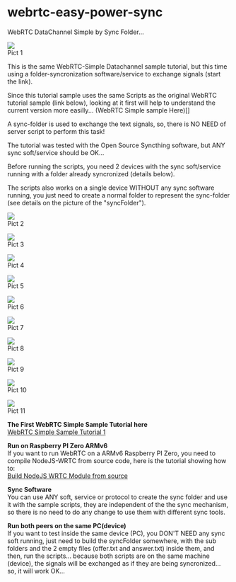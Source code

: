 # webrtc-easy-power-sync
WebRTC DataChannel Simple by Sync Folder...
 
![](img/webrtc-easy-power-sync-001.jpg)  
Pict 1  
 
 
This is the same WebRTC-Simple Datachannel sample tutorial, but this time using a folder-syncronization software/service to exchange signals (start the link).  
  
Since this tutorial sample uses the same Scripts as the original WebRTC tutorial sample (link below), looking at it first will help to understand the current version more easilly...
(WebRTC Simple sample Here)[]
  
A sync-folder is used to exchange the text signals, so, there is NO NEED of server script to perform this task!  
  
The tutorial was tested with the Open Source Syncthing software, but ANY sync soft/service should be OK...  
  
Before running the scripts, you need 2 devices with the sync soft/service running with a folder already syncronized (details below).  
  
The scripts also works on a single device WITHOUT any sync software running, you just need to create a normal folder to represent the sync-folder (see details on the picture of the "syncFolder").  
  
  

  
![](img/webrtc-easy-power-sync-002.jpg)  
Pict 2  
  
![](img/webrtc-easy-power-sync-003.jpg)  
Pict 3  
  
![](img/webrtc-easy-power-sync-004.jpg)  
Pict 4  
  
![](img/webrtc-easy-power-sync-005.jpg)  
Pict 5  
  
![](img/webrtc-easy-power-sync-006.jpg)  
Pict 6  
  
![](img/webrtc-easy-power-sync-007.jpg)  
Pict 7  
  
![](img/webrtc-easy-power-sync-008.jpg)  
Pict 8  
  
![](img/webrtc-easy-power-sync-009.jpg)  
Pict 9  
  
![](img/webrtc-easy-power-sync-010.jpg)  
Pict 10  
  
![](img/webrtc-easy-power-sync-011.jpg)  
Pict 11  
  

**The First WebRTC Simple Sample Tutorial here**  
[WebRTC Simple Sample Tutorial 1](https://github.com/t2age/webrtc-easy-power)  
  
  
**Run on Raspberry PI Zero ARMv6**  
If you want to run WebRTC on a ARMv6 Raspberry PI Zero, you need to compile NodeJS-WRTC from source code, here is the tutorial showing how to:  
[Build NodeJS WRTC Module from source](https://github.com/t2age/webrtc-armv6)  
  
  
**Sync Software**  
You can use ANY soft, service or protocol to create the sync folder and use it with the sample scripts, they are independent of the the sync mechanism, so there is no need to do any change to use them with different sync tools.  
  
  
**Run both peers on the same PC(device)**  
If you want to test inside the same device (PC), you DON'T NEED any sync soft running, just need to build the syncFolder somewhere, with the sub folders and the 2 empty files (offer.txt and answer.txt) inside them, and then, run the scripts... because both scripts are on the same machine (device), the signals will be exchanged as if they are being syncronized... so, it will work OK...  
  
  
  
